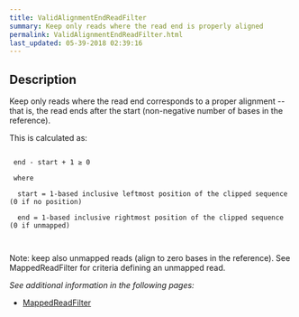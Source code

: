 ```yaml
---
title: ValidAlignmentEndReadFilter
summary: Keep only reads where the read end is properly aligned
permalink: ValidAlignmentEndReadFilter.html
last_updated: 05-39-2018 02:39:16
---
```



## Description

Keep only reads where the read end corresponds to a proper alignment -- that is, the read ends after the start
 (non-negative number of bases in the reference).

 <p>This is calculated as:</p>

 <p>
 <code>
 end - start + 1 &ge; 0<br>
 where<br>
  start = 1-based inclusive leftmost position of the clipped sequence (0 if no position)<br>
  end = 1-based inclusive rightmost position of the clipped sequence (0 if unmapped)<br>
 </code>
 </p>

 <p>Note: keep also unmapped reads (align to zero bases in the reference). See MappedReadFilter for criteria defining an unmapped read.</p>

<i>See additional information in the following pages:</i>

- [MappedReadFilter](MappedReadFilter.html)

